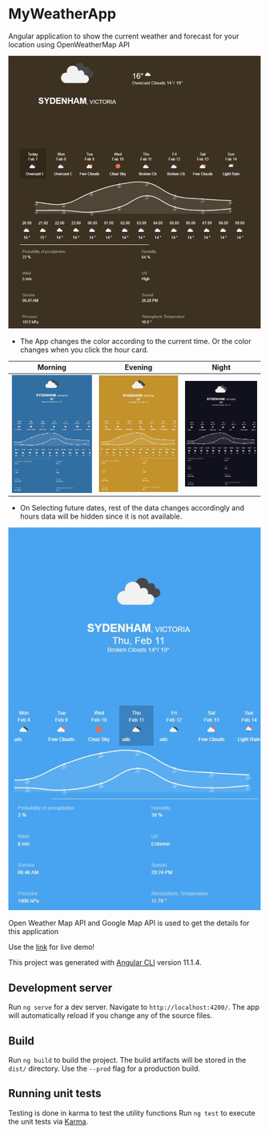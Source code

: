 # MyWeatherApp

Angular application to show the current weather and forecast for your location using OpenWeatherMap API

![img](src/assets/Screenshot.jpg)

* The App changes the color according to the current time. Or the color changes when you click the hour card.

| Morning    | Evening     | Night     |
|------------|-------------|-------------|
| ![img](src/assets/morning_mobile.JPG) | ![img](src/assets/evening_mobile.JPG) | ![img](src/assets/night_mobile.JPG) |

* On Selecting future dates, rest of the data changes accordingly and hours data will be hidden since it is not available.

![img](src/assets/change_date_mobile.jpg)

Open Weather Map API and Google Map API is used to get the details for this application

Use the [link](https://weather.fotis.com.au/) for live demo!


This project was generated with [Angular CLI](https://github.com/angular/angular-cli) version 11.1.4.

## Development server

Run `ng serve` for a dev server. Navigate to `http://localhost:4200/`. The app will automatically reload if you change any of the source files.

## Build

Run `ng build` to build the project. The build artifacts will be stored in the `dist/` directory. Use the `--prod` flag for a production build.

## Running unit tests
Testing is done in karma to test the utility functions
Run `ng test` to execute the unit tests via [Karma](https://karma-runner.github.io).

